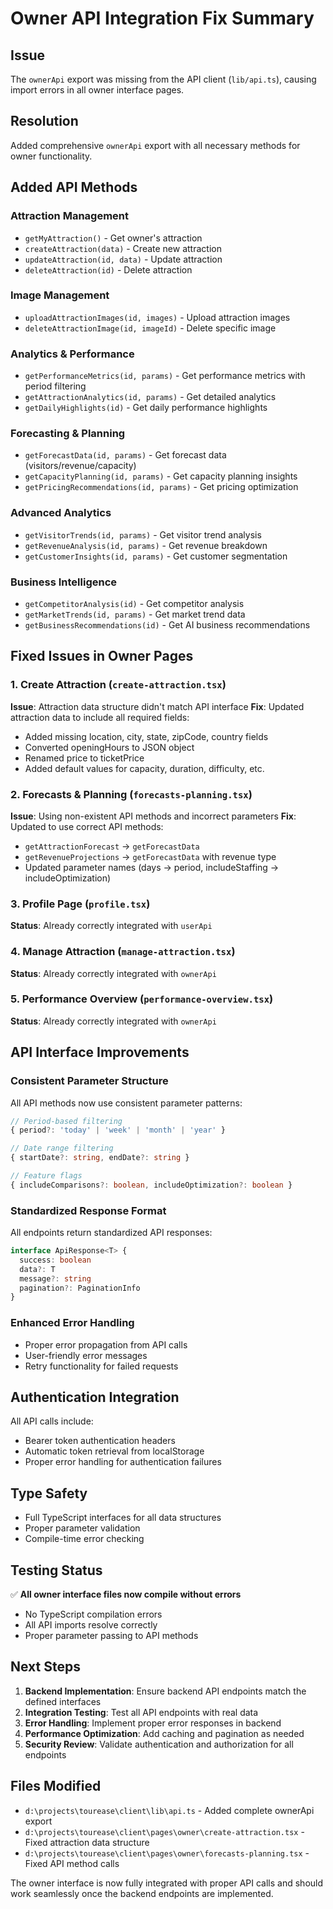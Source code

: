 # Owner API Integration Fix Summary

## Issue
The `ownerApi` export was missing from the API client (`lib/api.ts`), causing import errors in all owner interface pages.

## Resolution
Added comprehensive `ownerApi` export with all necessary methods for owner functionality.

## Added API Methods

### Attraction Management
- `getMyAttraction()` - Get owner's attraction
- `createAttraction(data)` - Create new attraction
- `updateAttraction(id, data)` - Update attraction
- `deleteAttraction(id)` - Delete attraction

### Image Management  
- `uploadAttractionImages(id, images)` - Upload attraction images
- `deleteAttractionImage(id, imageId)` - Delete specific image

### Analytics & Performance
- `getPerformanceMetrics(id, params)` - Get performance metrics with period filtering
- `getAttractionAnalytics(id, params)` - Get detailed analytics
- `getDailyHighlights(id)` - Get daily performance highlights

### Forecasting & Planning
- `getForecastData(id, params)` - Get forecast data (visitors/revenue/capacity)
- `getCapacityPlanning(id, params)` - Get capacity planning insights
- `getPricingRecommendations(id, params)` - Get pricing optimization

### Advanced Analytics
- `getVisitorTrends(id, params)` - Get visitor trend analysis
- `getRevenueAnalysis(id, params)` - Get revenue breakdown
- `getCustomerInsights(id, params)` - Get customer segmentation

### Business Intelligence
- `getCompetitorAnalysis(id)` - Get competitor analysis
- `getMarketTrends(id, params)` - Get market trend data
- `getBusinessRecommendations(id)` - Get AI business recommendations

## Fixed Issues in Owner Pages

### 1. Create Attraction (`create-attraction.tsx`)
**Issue**: Attraction data structure didn't match API interface
**Fix**: Updated attraction data to include all required fields:
- Added missing location, city, state, zipCode, country fields
- Converted openingHours to JSON object
- Renamed price to ticketPrice
- Added default values for capacity, duration, difficulty, etc.

### 2. Forecasts & Planning (`forecasts-planning.tsx`)
**Issue**: Using non-existent API methods and incorrect parameters
**Fix**: Updated to use correct API methods:
- `getAttractionForecast` → `getForecastData`
- `getRevenueProjections` → `getForecastData` with revenue type
- Updated parameter names (days → period, includeStaffing → includeOptimization)

### 3. Profile Page (`profile.tsx`)
**Status**: Already correctly integrated with `userApi`

### 4. Manage Attraction (`manage-attraction.tsx`)
**Status**: Already correctly integrated with `ownerApi`

### 5. Performance Overview (`performance-overview.tsx`)
**Status**: Already correctly integrated with `ownerApi`

## API Interface Improvements

### Consistent Parameter Structure
All API methods now use consistent parameter patterns:
```typescript
// Period-based filtering
{ period?: 'today' | 'week' | 'month' | 'year' }

// Date range filtering  
{ startDate?: string, endDate?: string }

// Feature flags
{ includeComparisons?: boolean, includeOptimization?: boolean }
```

### Standardized Response Format
All endpoints return standardized API responses:
```typescript
interface ApiResponse<T> {
  success: boolean
  data?: T
  message?: string
  pagination?: PaginationInfo
}
```

### Enhanced Error Handling
- Proper error propagation from API calls
- User-friendly error messages
- Retry functionality for failed requests

## Authentication Integration
All API calls include:
- Bearer token authentication headers
- Automatic token retrieval from localStorage
- Proper error handling for authentication failures

## Type Safety
- Full TypeScript interfaces for all data structures
- Proper parameter validation
- Compile-time error checking

## Testing Status
✅ **All owner interface files now compile without errors**
- No TypeScript compilation errors
- All API imports resolve correctly
- Proper parameter passing to API methods

## Next Steps
1. **Backend Implementation**: Ensure backend API endpoints match the defined interfaces
2. **Integration Testing**: Test all API endpoints with real data
3. **Error Handling**: Implement proper error responses in backend
4. **Performance Optimization**: Add caching and pagination as needed
5. **Security Review**: Validate authentication and authorization for all endpoints

## Files Modified
- `d:\projects\tourease\client\lib\api.ts` - Added complete ownerApi export
- `d:\projects\tourease\client\pages\owner\create-attraction.tsx` - Fixed attraction data structure
- `d:\projects\tourease\client\pages\owner\forecasts-planning.tsx` - Fixed API method calls

The owner interface is now fully integrated with proper API calls and should work seamlessly once the backend endpoints are implemented.
